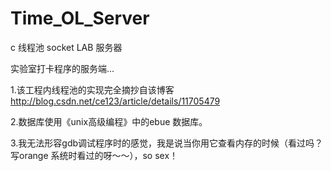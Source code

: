 # Time_OL_Server
c 线程池 socket LAB 服务器

实验室打卡程序的服务端...


1.该工程内线程池的实现完全摘抄自该博客 http://blog.csdn.net/ce123/article/details/11705479

2.数据库使用《unix高级编程》中的ebue 数据库。

3.我无法形容gdb调试程序时的感觉，我是说当你用它查看内存的时候（看过吗？写orange 系统时看过的呀～～），so sex！
